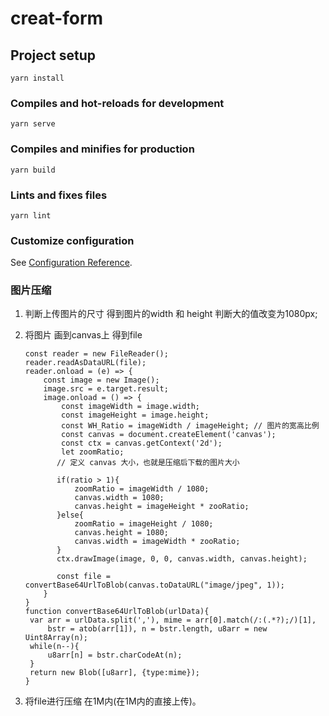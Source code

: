 # creat-form

## Project setup
```
yarn install
```

### Compiles and hot-reloads for development
```
yarn serve
```

### Compiles and minifies for production
```
yarn build
```

### Lints and fixes files
```
yarn lint
```

### Customize configuration
See [Configuration Reference](https://cli.vuejs.org/config/).

### 图片压缩
1. 判断上传图片的尺寸 得到图片的width 和 height 判断大的值改变为1080px;
2. 将图片 画到canvas上 得到file
   ```
   const reader = new FileReader();
   reader.readAsDataURL(file);
   reader.onload = (e) => {
       const image = new Image();
       image.src = e.target.result;
       image.onload = () => {   
           const imageWidth = image.width;
           const imageHeight = image.height;
           const WH_Ratio = imageWidth / imageHeight; // 图片的宽高比例
           const canvas = document.createElement('canvas');
           const ctx = canvas.getContext('2d');
           let zoomRatio;
          // 定义 canvas 大小，也就是压缩后下载的图片大小
       
          if(ratio > 1){
              zoomRatio = imageWidth / 1080;
              canvas.width = 1080;
              canvas.height = imageHeight * zooRatio;
          }else{
              zoomRatio = imageHeight / 1080;
              canvas.height = 1080;
              canvas.width = imageWidth * zooRatio;
          }
          ctx.drawImage(image, 0, 0, canvas.width, canvas.height);
          
		  const file = convertBase64UrlToBlob(canvas.toDataURL("image/jpeg", 1));
       }
   }
   function convertBase64UrlToBlob(urlData){
    var arr = urlData.split(','), mime = arr[0].match(/:(.*?);/)[1],
        bstr = atob(arr[1]), n = bstr.length, u8arr = new Uint8Array(n);
    while(n--){
        u8arr[n] = bstr.charCodeAt(n);
    }
    return new Blob([u8arr], {type:mime});
   }
   ```

3. 将file进行压缩 在1M内(在1M内的直接上传)。